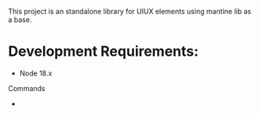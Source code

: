 This project is an standalone library for UIUX elements using mantine lib as a base.

# Development Requirements:
- Node 18.x


Commands

-